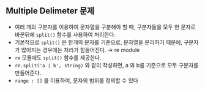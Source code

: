 ## Multiple Delimeter 문제
- 여러 개의 구분자를 이용하여 문자열을 구분해야 할 때, 구분자들을 모두 한 문자로 바꾼뒤에 `split()` 함수를 사용하여 처리한다.
- 기본적으로 `split()` 은 한개의 문자를 기준으로, 문자열을 분리하기 때문에, 구분자가 많아지는 경우에는 처리가 힘들어진다. → re module
- `re` 모듈에도 `split()` 함수를 제공한다.
- `re.split('a | b', string)` 와 같이 작성하면, a 와 b를 기준으로 모두 구분자를 만들어준다.
- `range : []` 를 이용하여,  문자의 범위를 정의할 수 있다
